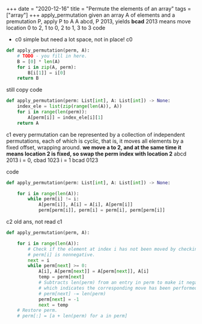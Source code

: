 +++ 
date = "2020-12-16"
title = "Permute the elements of an array"
tags = ["array"]
+++
apply_permutation
given an array A of elements and a premutation P, apply P to A
A abcd,  P 2013, yields **bcad**
2013 means move location 0 to 2, 1 to 0, 2 to 1, 3 to 3
code
- c0   simple but need a lot space, not in place!
  c0
```python
def apply_permutation(perm, A):
    # TODO - you fill in here.
    B = [0] * len(A)
    for i in zip(A, perm):
        B[i[1]] = i[0]
    return B
```
still copy
code
```python
def apply_permutation(perm: List[int], A: List[int]) -> None:
    index_ele = list(zip(range(len(A)), A))
    for i in range(len(perm)):
        A[perm[i]] = index_ele[i][1]
    return A
```
c1
every permutation can be represented by a collection of independent permutations, each of which is cyclic, that is, it moves all elements by a fixed offset, wrapping around.
__we move a to 2, and at the same time it means location 2 is fixed, so swap the perm index with location 2__
abcd 2013
i = 0,
cbad 1023
i = 1
bcad 0123

code
```python
def apply_permutation(perm: List[int], A: List[int]) -> None:

    for i in range(len(A)):
        while perm[i] != i:
            A[perm[i]], A[i] = A[i], A[perm[i]]
            perm[perm[i]], perm[i] = perm[i], perm[perm[i]]
```
c2 old ans, not read
c1
```python
def apply_permutation(perm, A):

    for i in range(len(A)):
        # Check if the element at index i has not been moved by checking if
        # perm[i] is nonnegative.
        next = i
        while perm[next] >= 0:
            A[i], A[perm[next]] = A[perm[next]], A[i]
            temp = perm[next]
            # Subtracts len(perm) from an entry in perm to make it negative,
            # which indicates the corresponding move has been performed.
            # perm[next] -= len(perm)
            perm[next] = -1
            next = temp
    # Restore perm.
    # perm[:] = [a + len(perm) for a in perm]
```
